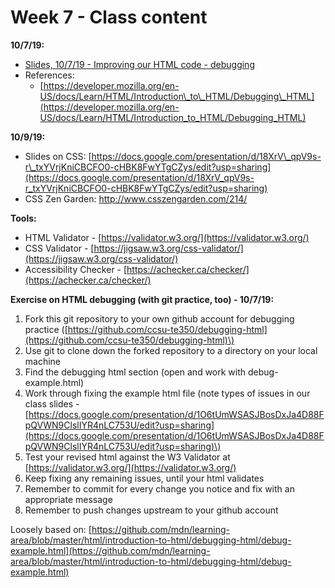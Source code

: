 # Week 7 - Class content

**10/7/19:**

* [Slides, 10/7/19 - Improving our HTML code - debugging](https://docs.google.com/presentation/d/1O6tUmWSASJBosDxJa4D88FpQVWN9ClslIYR4nLC753U/edit?usp=sharing)
* References:
  * [https://developer.mozilla.org/en-US/docs/Learn/HTML/Introduction\_to\_HTML/Debugging\_HTML](https://developer.mozilla.org/en-US/docs/Learn/HTML/Introduction_to_HTML/Debugging_HTML)

**10/9/19:**

* Slides on CSS: [https://docs.google.com/presentation/d/18XrV\_qpV9s-r\_txYVrjKniCBCFO0-cHBK8FwYTgCZys/edit?usp=sharing](https://docs.google.com/presentation/d/18XrV_qpV9s-r_txYVrjKniCBCFO0-cHBK8FwYTgCZys/edit?usp=sharing)
* CSS Zen Garden: [http://www.csszengarden.com/214/ ](http://www.csszengarden.com/214/%20)

**Tools:**

* HTML Validator - [https://validator.w3.org/](https://validator.w3.org/)
* CSS Validator - [https://jigsaw.w3.org/css-validator/](https://jigsaw.w3.org/css-validator/)
* Accessibility Checker - [https://achecker.ca/checker/](https://achecker.ca/checker/)

**Exercise on HTML debugging \(with git practice, too\) - 10/7/19:**

1. Fork this git repository to your own github account for debugging practice \([https://github.com/ccsu-te350/debugging-html](https://github.com/ccsu-te350/debugging-html)\)
2. Use git to clone down the forked repository to a directory on your local machine
3. Find the debugging html section \(open and work with debug-example.html\)
4. Work through fixing the example html file \(note types of issues in our class slides - [https://docs.google.com/presentation/d/1O6tUmWSASJBosDxJa4D88FpQVWN9ClslIYR4nLC753U/edit?usp=sharing](https://docs.google.com/presentation/d/1O6tUmWSASJBosDxJa4D88FpQVWN9ClslIYR4nLC753U/edit?usp=sharing)\)
5. Test your revised html against the W3 Validator at [https://validator.w3.org/](https://validator.w3.org/)
6. Keep fixing any remaining issues, until your html validates
7. Remember to commit for every change you notice and fix with an appropriate message
8. Remember to push changes upstream to your github account

 Loosely based on: [https://github.com/mdn/learning-area/blob/master/html/introduction-to-html/debugging-html/debug-example.html](https://github.com/mdn/learning-area/blob/master/html/introduction-to-html/debugging-html/debug-example.html)

